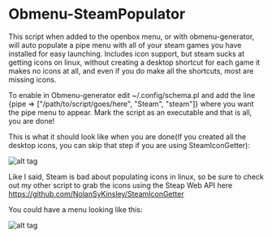 # Obmenu-SteamPopulator
This script when added to the openbox menu, or with obmenu-generator, will auto populate a pipe menu with all of your steam games you have installed for easy launching. Includes icon support, but steam sucks at getting icons on linux, without creating a desktop shortcut for each game it makes no icons at all, and even if you do make all the shortcuts, most are missing icons.

To enable in Obmenu-generator edit ~/.config/schema.pl and add the line {pipe => ["/path/to/script/goes/here", "Steam", "steam"]} where you want the pipe menu to appear. Mark the script as an executable and that is all, you are done! 

This is what it should look like when you are done(If you created all the desktop icons, you can skip that step if you are using SteamIconGetter):

![alt tag](http://i.imgur.com/CjSmXEU.png)

Like I said, Steam is bad about populating icons in linux, so be sure to check out my other script to grab the icons using the Steap Web API here https://github.com/NolanSyKinsley/SteamIconGetter

You could have a menu looking like this:

![alt tag](http://i.imgur.com/UzJFl0P.png)
